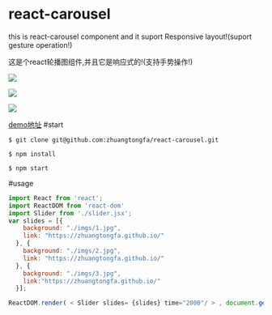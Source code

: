 # react-carousel
this is react-carousel component and it suport Responsive layout!(suport gesture operation!)

这是个react轮播图组件,并且它是响应式的!(支持手势操作!)

![](http://senguzh.com/ztf/example/imgs/carousel1.png)

![](http://senguzh.com/ztf/example/imgs/carousel2.png)

![](http://senguzh.com/ztf/example/imgs/carousel4.png)

[demo地址](http://senguzh.com/ztf/example/)
#start
```
$ git clone git@github.com:zhuangtongfa/react-carousel.git

$ npm install

$ npm start

```
#usage
```js
import React from 'react';
import ReactDOM from 'react-dom'
import Slider from './slider.jsx';
var slides = [{
    background: "./imgs/1.jpg",
    link: "https://zhuangtongfa.github.io/"
  }, {
    background: "./imgs/2.jpg",
    link: "https://zhuangtongfa.github.io/"
  }, {
    background: "./imgs/3.jpg",
    link:"https://zhuangtongfa.github.io/"
  }];

ReactDOM.render( < Slider slides= {slides} time="2000"/ > , document.getElementById("app"));
```
